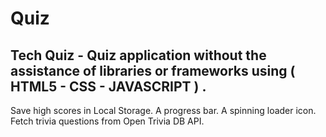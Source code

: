 # Quiz
Tech Quiz  - Quiz application without the assistance of libraries or frameworks using ( HTML5 - CSS - JAVASCRIPT ) .
-------
Save high scores in Local Storage.
A progress bar.
A spinning loader icon.
Fetch trivia questions from Open Trivia DB API.
